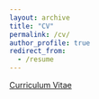 ```yaml
---
layout: archive
title: "CV"
permalink: /cv/
author_profile: true
redirect_from:
  - /resume
---
```


[Curriculum Vitae](files/paper1.pdf)

